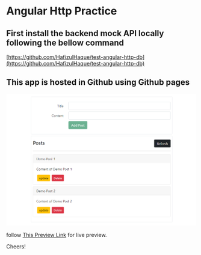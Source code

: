 # Angular Http Practice

## First install the backend mock API locally following the bellow command

[https://github.com/HafizulHaque/test-angular-http-db](https://github.com/HafizulHaque/test-angular-http-db)

## This app is hosted in Github using Github pages 

![screenshot of the UI](UI-Screenshot.PNG)

follow [This Preview Link](https://hafizulhaque.github.io/angular-http-practice/) for live preview.

Cheers!
